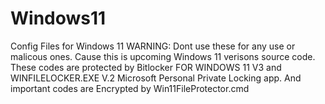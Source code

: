 # Windows11
Config Files for Windows 11
WARNING: Dont use these for any use or malicous ones. Cause this is upcoming Windows 11 verisons source code. These codes are protected by Bitlocker FOR WINDOWS 11 V3 and WINFILELOCKER.EXE V.2 Microsoft Personal Private Locking app. And important codes are Encrypted by Win11FileProtector.cmd
